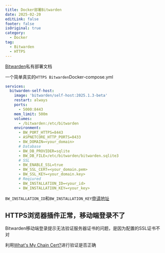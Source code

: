 ```yaml
---
title: Docker部署Bitwarden
date: 2025-02-20
editLink: false
footer: false
isOriginal: true
category:
  - Docker
tag:
  - Bitwarden
  - HTTPS
---
```


[Bitwarden](https://bitwarden.com/help/install-and-deploy-unified-beta/)私有部署文档

一个简单真实的`HTTPS Bitwarden`Docker-compose.yml

```yml
services:
  bitwarden-self-host:
    image: 'bitwarden/self-host:2025.1.3-beta'
    restart: always
    ports:
      - 5000:8443
    mem_limit: 500m
    volumes:
      - /bitwarden:/etc/bitwarden
    environment:
      - BW_PORT_HTTPS=8443
      - ASPNETCORE_HTTP_PORTS=8433
      - BW_DOMAIN=<your_domain>
      # Database
      - BW_DB_PROVIDER=sqlite
      - BW_DB_FILE=/etc/bitwarden/bitwarden.sqlite3
      # SSL
      - BW_ENABLE_SSL=true
      - BW_SSL_CERT=<your_domain.pem>
      - BW_SSL_KEY=<your_domain.key>
      # Reqiured
      - BW_INSTALLATION_ID=<your_id>
      - BW_INSTALLATION_KEY=<your_key>
```

`BW_INSTALLATION_ID`和`BW_INSTALLATION_KEY`[申请地址](https://bitwarden.com/host/)

## HTTPS浏览器插件正常，移动端登录不了

Bitwarden移动端登录提示无法验证服务器证书的问题，是因为配置的SSL证书不对

利用[What's My Chain Cert?](https://whatsmychaincert.com/)进行验证是否正确
